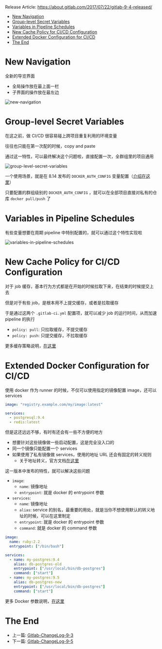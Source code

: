 Release Article: https://about.gitlab.com/2017/07/22/gitlab-9-4-released/

<!-- TOC -->

- [New Navigation](#new-navigation)
- [Group-level Secret Variables](#group-level-secret-variables)
- [Variables in Pipeline Schedules](#variables-in-pipeline-schedules)
- [New Cache Policy for CI/CD Configuration](#new-cache-policy-for-cicd-configuration)
- [Extended Docker Configuration for CI/CD](#extended-docker-configuration-for-cicd)
- [The End](#the-end)

<!-- /TOC -->

# New Navigation

全新的导览界面

- 全局操作放在最上面一栏
- 子界面的操作放在最左边

![new-navigation](https://about.gitlab.com/images/9_4/new_ui.png)

# Group-level Secret Variables 

在这之前，做 CI/CD 很容易碰上跨项目重复利用的环境变量

往往也只能在第一次配的时候，copy and paste

通过这一特性，可以最终解决这个问题啦，直接配置一次，全群组里的项目通用

![group-level-secret-variables](https://about.gitlab.com/images/9_4/group_variables.png)

一个使用场景，就是在 8.14 发布的 `DOCKER_AUTH_CONFIG` 变量配置（[介绍在这里](https://github.com/yidinghan/blog/blob/master/Gitlab-ChangeLog-8-14.md#support-for-private-container-registries-in-gitlab-ci-builds)）

只要配置的群组级别的 `DOCKER_AUTH_CONFIG` ，就可以在全部项目直接对私有的仓库 `docker pull/push` 了

# Variables in Pipeline Schedules 

有些变量想要在周期 pipeline 中特别配置的，就可以通过这个特性实现啦

![variables-in-pipeline-schedules](https://about.gitlab.com/images/9_4/schedule_variables.png)

# New Cache Policy for CI/CD Configuration 

对于 job 缓存，基本行为方式都是在开始的时候拉取下来，在结束的时候提交上去

但是对于有些 job，是根本用不上提交缓存，或者是拉取缓存

于是通过这两个 `.gitlab-ci.yml` 配置项，就可以减少 job 的运行时间，从而加速 pipeline 的执行

- `policy: pull`: 只拉取缓存，不提交缓存
- `policy: push`: 只提交缓存，不拉取缓存

更多缓存策略说明，[在这里](http://docs.gitlab.com/ee/ci/yaml/#cache-policy)

# Extended Docker Configuration for CI/CD 

使用 docker 作为 runner 的时候，不仅可以使用指定的镜像配置 image，还可以 services

```yml
image: "registry.example.com/my/image:latest"

services:
  - postgresql:9.4
  - redis:latest
```

但是这还远远不够，有时有还会有一些不方便的地方

- 想要针对这些镜像做一些启动配置，这是完全没入口的
- 同一个镜像只能配置一个 services
- 如果使用了私有镜像做 services，使用的地址 URL 还会有固定的转义规则
  - 关于地址转义，官方文档[在这里](https://docs.gitlab.com/ee/ci/docker/using_docker_images.html#accessing-the-services)

这一版本中发布的特性，就可以解决这些问题

- `image`:
  - `name`: 镜像地址
  - `entrypoint`: 就是 docker 的 entrypoint 参数
- `services`:
  - `name`: 镜像地址
  - `alias`: service 的别名，最重要的用处，就是当你不想使用默认的转义地址的时候，可以在这里制定
  - `entrypoint`: 就是 docker 的 entrypoint 参数
  - `command`: 就是 docker 的 command 参数

```yml
image:
  name: ruby:2.2
  entrypoint: ["/bin/bash"]

services:
  - name: my-postgres:9.4
    alias: db-postgres-old
    entrypoint: ["/usr/local/bin/db-postgres"]
    command: ["start"]
  - name: my-postgres:9.5
    alias: db-postgres-new
    entrypoint: ["/usr/local/bin/db-postgres"]
    command: ["start"]
```

更多 Docker 参数说明，[在这里](https://docs.gitlab.com/ee/ci/docker/using_docker_images.html#extended-docker-configuration-options)

# The End

 - 上一篇: [Gitlab-ChangeLog-9-3](https://github.com/yidinghan/blog/blob/master/Gitlab-ChangeLog-9-3.md)
 - 下一篇: [Gitlab-ChangeLog-9-5](https://github.com/yidinghan/blog/blob/master/Gitlab-ChangeLog-9-5.md)